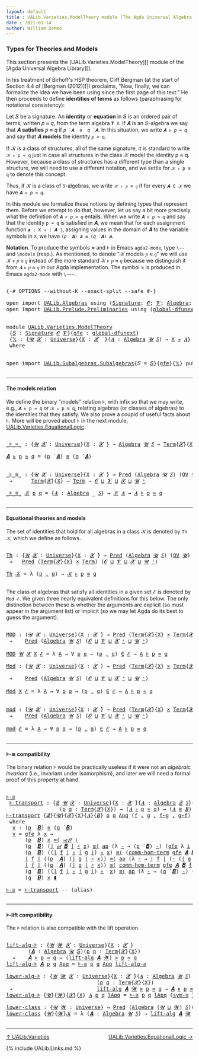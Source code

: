 ```yaml
---
layout: default
title : UALib.Varieties.ModelTheory module (The Agda Universal Algebra Library)
date : 2021-01-14
author: William DeMeo
---
```


### <a id="types-for-theories-and-models">Types for Theories and Models</a>

This section presents the [UALib.Varieties.ModelTheory][] module of the [Agda Universal Algebra Library][].

In his treatment of Birhoff's HSP theorem, Cliff Bergman (at the start of Section 4.4 of [Bergman (2012)][]) proclaims, "Now, finally, we can formalize the idea we have been using since the first page of this text." He then proceeds to define **identities of terms** as follows (paraphrasing for notational consistency):

  Let 𝑆 be a signature. An **identity** or **equation** in 𝑆 is an ordered pair of terms, written 𝑝 ≈ 𝑞, from the
  term algebra `𝑻 X`. If 𝑨 is an 𝑆-algebra we say that 𝑨 **satisfies** 𝑝 ≈ 𝑞 if `𝑝 ̇ 𝑨  ≡  𝑞 ̇ 𝑨`. In this
  situation, we write `𝑨 ⊧ 𝑝 ≈ 𝑞` and say that 𝑨 **models** the identity `𝑝 ≈ q`.

If 𝒦 is a class of structures, all of the same signature, it is standard to write `𝒦 ⊧ p ≈ q` just in case all structures in the class 𝒦 model the identity p ≈ q. However, because a class of structures has a different type than a single structure, we will need to use a different notation, and we settle for `𝒦 ⊧ p ≋ q` to denote this concept.

Thus, if 𝒦 is a class of 𝑆-algebras, we write `𝒦 ⊧ 𝑝 ≋ 𝑞` if for every `𝑨 ∈ 𝒦` we have `𝑨 ⊧ 𝑝 ≈ 𝑞`.

<!-- Finally, if ℰ is a set of equations, we write 𝒦 ⊧ ℰ if every member of 𝒦 satisfies every member of ℰ. -->

In this module we formalize these notions by defining types that represent them. Before we attempt to do that, however, let us say a bit more precisely what the definition of `𝑨 ⊧ 𝑝 ≈ 𝑞` entails. When we write `𝑨 ⊧ 𝑝 ≈ 𝑞` and say that the identity `p ≈ q` is satisfied in 𝑨, we mean that for each assignment function `𝒂 : X → ∣ 𝑨 ∣`, assigning values in the domain of 𝑨 to the variable symbols in `X`, we have `(𝑝 ̇ 𝑨) 𝒂 ≡ (𝑞 ̇ 𝑨) 𝒂`.

**Notation**. To produce the symbols ≈ and ⊧ in Emacs `agda2-mode`, type `\~~` and `\models` (resp.). As mentioned, to denote "𝒦 models 𝑝 ≈ 𝑞" we will use 𝒦 ⊧ 𝑝 ≋ 𝑞 instead of the more standard 𝒦 ⊧ 𝑝 ≈ 𝑞 because we distinguish it from 𝑨 ⊧ 𝑝 ≈ 𝑞 in our Agda implementation. The symbol ≋ is produced in Emacs `agda2-mode` with `\~~~`.

<pre class="Agda">

<a id="2300" class="Symbol">{-#</a> <a id="2304" class="Keyword">OPTIONS</a> <a id="2312" class="Pragma">--without-K</a> <a id="2324" class="Pragma">--exact-split</a> <a id="2338" class="Pragma">--safe</a> <a id="2345" class="Symbol">#-}</a>

<a id="2350" class="Keyword">open</a> <a id="2355" class="Keyword">import</a> <a id="2362" href="UALib.Algebras.html" class="Module">UALib.Algebras</a> <a id="2377" class="Keyword">using</a> <a id="2383" class="Symbol">(</a><a id="2384" href="UALib.Algebras.Signatures.html#1452" class="Function">Signature</a><a id="2393" class="Symbol">;</a> <a id="2395" href="universes.html#613" class="Generalizable">𝓞</a><a id="2396" class="Symbol">;</a> <a id="2398" href="universes.html#617" class="Generalizable">𝓥</a><a id="2399" class="Symbol">;</a> <a id="2401" href="UALib.Algebras.Algebras.html#811" class="Function">Algebra</a><a id="2408" class="Symbol">;</a> <a id="2410" href="UALib.Algebras.Lifts.html#4364" class="Function Operator">_↠_</a><a id="2413" class="Symbol">)</a>
<a id="2415" class="Keyword">open</a> <a id="2420" class="Keyword">import</a> <a id="2427" href="UALib.Prelude.Preliminaries.html" class="Module">UALib.Prelude.Preliminaries</a> <a id="2455" class="Keyword">using</a> <a id="2461" class="Symbol">(</a><a id="2462" href="MGS-Subsingleton-Theorems.html#3468" class="Function">global-dfunext</a><a id="2476" class="Symbol">;</a> <a id="2478" href="universes.html#551" class="Postulate">Universe</a><a id="2486" class="Symbol">;</a> <a id="2488" href="universes.html#758" class="Function Operator">_̇</a><a id="2490" class="Symbol">)</a>


<a id="2494" class="Keyword">module</a> <a id="2501" href="UALib.Varieties.ModelTheory.html" class="Module">UALib.Varieties.ModelTheory</a>
 <a id="2530" class="Symbol">{</a><a id="2531" href="UALib.Varieties.ModelTheory.html#2531" class="Bound">𝑆</a> <a id="2533" class="Symbol">:</a> <a id="2535" href="UALib.Algebras.Signatures.html#1452" class="Function">Signature</a> <a id="2545" href="universes.html#613" class="Generalizable">𝓞</a> <a id="2547" href="universes.html#617" class="Generalizable">𝓥</a><a id="2548" class="Symbol">}{</a><a id="2550" href="UALib.Varieties.ModelTheory.html#2550" class="Bound">gfe</a> <a id="2554" class="Symbol">:</a> <a id="2556" href="MGS-Subsingleton-Theorems.html#3468" class="Function">global-dfunext</a><a id="2570" class="Symbol">}</a>
 <a id="2573" class="Symbol">{</a><a id="2574" href="UALib.Varieties.ModelTheory.html#2574" class="Bound">𝕏</a> <a id="2576" class="Symbol">:</a> <a id="2578" class="Symbol">{</a><a id="2579" href="UALib.Varieties.ModelTheory.html#2579" class="Bound">𝓤</a> <a id="2581" href="UALib.Varieties.ModelTheory.html#2581" class="Bound">𝓧</a> <a id="2583" class="Symbol">:</a> <a id="2585" href="universes.html#551" class="Postulate">Universe</a><a id="2593" class="Symbol">}{</a><a id="2595" href="UALib.Varieties.ModelTheory.html#2595" class="Bound">X</a> <a id="2597" class="Symbol">:</a> <a id="2599" href="UALib.Varieties.ModelTheory.html#2581" class="Bound">𝓧</a> <a id="2601" href="universes.html#758" class="Function Operator">̇</a> <a id="2603" class="Symbol">}(</a><a id="2605" href="UALib.Varieties.ModelTheory.html#2605" class="Bound">𝑨</a> <a id="2607" class="Symbol">:</a> <a id="2609" href="UALib.Algebras.Algebras.html#811" class="Function">Algebra</a> <a id="2617" href="UALib.Varieties.ModelTheory.html#2579" class="Bound">𝓤</a> <a id="2619" href="UALib.Varieties.ModelTheory.html#2531" class="Bound">𝑆</a><a id="2620" class="Symbol">)</a> <a id="2622" class="Symbol">→</a> <a id="2624" href="UALib.Varieties.ModelTheory.html#2595" class="Bound">X</a> <a id="2626" href="UALib.Algebras.Lifts.html#4364" class="Function Operator">↠</a> <a id="2628" href="UALib.Varieties.ModelTheory.html#2605" class="Bound">𝑨</a><a id="2629" class="Symbol">}</a>
 <a id="2632" class="Keyword">where</a>


<a id="2640" class="Keyword">open</a> <a id="2645" class="Keyword">import</a> <a id="2652" href="UALib.Subalgebras.Subalgebras.html" class="Module">UALib.Subalgebras.Subalgebras</a><a id="2681" class="Symbol">{</a><a id="2682" class="Argument">𝑆</a> <a id="2684" class="Symbol">=</a> <a id="2686" href="UALib.Varieties.ModelTheory.html#2531" class="Bound">𝑆</a><a id="2687" class="Symbol">}{</a><a id="2689" href="UALib.Varieties.ModelTheory.html#2550" class="Bound">gfe</a><a id="2692" class="Symbol">}{</a><a id="2694" href="UALib.Varieties.ModelTheory.html#2574" class="Bound">𝕏</a><a id="2695" class="Symbol">}</a> <a id="2697" class="Keyword">public</a>

</pre>

---------------------------------------

#### <a id="the-models-relation">The models relation</a>

We define the binary "models" relation ⊧, with infix so that we may write, e.g., `𝑨 ⊧ p ≈ q` or `𝒦 ⊧ p ≋ q`, relating algebras (or classes of algebras) to the identities that they satisfy. We also prove a coupld of useful facts about ⊧.  More will be proved about ⊧ in the next module, [UALib.Varieties.EquationalLogic](UALib.Varieties.EquationalLogic.html).

<pre class="Agda">

<a id="_⊧_≈_"></a><a id="3190" href="UALib.Varieties.ModelTheory.html#3190" class="Function Operator">_⊧_≈_</a> <a id="3196" class="Symbol">:</a> <a id="3198" class="Symbol">{</a><a id="3199" href="UALib.Varieties.ModelTheory.html#3199" class="Bound">𝓤</a> <a id="3201" href="UALib.Varieties.ModelTheory.html#3201" class="Bound">𝓧</a> <a id="3203" class="Symbol">:</a> <a id="3205" href="universes.html#551" class="Postulate">Universe</a><a id="3213" class="Symbol">}{</a><a id="3215" href="UALib.Varieties.ModelTheory.html#3215" class="Bound">X</a> <a id="3217" class="Symbol">:</a> <a id="3219" href="UALib.Varieties.ModelTheory.html#3201" class="Bound">𝓧</a> <a id="3221" href="universes.html#758" class="Function Operator">̇</a><a id="3222" class="Symbol">}</a> <a id="3224" class="Symbol">→</a> <a id="3226" href="UALib.Algebras.Algebras.html#811" class="Function">Algebra</a> <a id="3234" href="UALib.Varieties.ModelTheory.html#3199" class="Bound">𝓤</a> <a id="3236" href="UALib.Varieties.ModelTheory.html#2531" class="Bound">𝑆</a> <a id="3238" class="Symbol">→</a> <a id="3240" href="UALib.Terms.Basic.html#1041" class="Datatype">Term</a><a id="3244" class="Symbol">{</a><a id="3245" href="UALib.Varieties.ModelTheory.html#3201" class="Bound">𝓧</a><a id="3246" class="Symbol">}{</a><a id="3248" href="UALib.Varieties.ModelTheory.html#3215" class="Bound">X</a><a id="3249" class="Symbol">}</a> <a id="3251" class="Symbol">→</a> <a id="3253" href="UALib.Terms.Basic.html#1041" class="Datatype">Term</a> <a id="3258" class="Symbol">→</a> <a id="3260" href="UALib.Varieties.ModelTheory.html#3199" class="Bound">𝓤</a> <a id="3262" href="Agda.Primitive.html#636" class="Function Operator">⊔</a> <a id="3264" href="UALib.Varieties.ModelTheory.html#3201" class="Bound">𝓧</a> <a id="3266" href="universes.html#758" class="Function Operator">̇</a>

<a id="3269" href="UALib.Varieties.ModelTheory.html#3269" class="Bound">𝑨</a> <a id="3271" href="UALib.Varieties.ModelTheory.html#3190" class="Function Operator">⊧</a> <a id="3273" href="UALib.Varieties.ModelTheory.html#3273" class="Bound">p</a> <a id="3275" href="UALib.Varieties.ModelTheory.html#3190" class="Function Operator">≈</a> <a id="3277" href="UALib.Varieties.ModelTheory.html#3277" class="Bound">q</a> <a id="3279" class="Symbol">=</a> <a id="3281" class="Symbol">(</a><a id="3282" href="UALib.Varieties.ModelTheory.html#3273" class="Bound">p</a> <a id="3284" href="UALib.Terms.Operations.html#1383" class="Function Operator">̇</a> <a id="3286" href="UALib.Varieties.ModelTheory.html#3269" class="Bound">𝑨</a><a id="3287" class="Symbol">)</a> <a id="3289" href="UALib.Prelude.Preliminaries.html#5705" class="Datatype Operator">≡</a> <a id="3291" class="Symbol">(</a><a id="3292" href="UALib.Varieties.ModelTheory.html#3277" class="Bound">q</a> <a id="3294" href="UALib.Terms.Operations.html#1383" class="Function Operator">̇</a> <a id="3296" href="UALib.Varieties.ModelTheory.html#3269" class="Bound">𝑨</a><a id="3297" class="Symbol">)</a>


<a id="_⊧_≋_"></a><a id="3301" href="UALib.Varieties.ModelTheory.html#3301" class="Function Operator">_⊧_≋_</a> <a id="3307" class="Symbol">:</a> <a id="3309" class="Symbol">{</a><a id="3310" href="UALib.Varieties.ModelTheory.html#3310" class="Bound">𝓤</a> <a id="3312" href="UALib.Varieties.ModelTheory.html#3312" class="Bound">𝓧</a> <a id="3314" class="Symbol">:</a> <a id="3316" href="universes.html#551" class="Postulate">Universe</a><a id="3324" class="Symbol">}{</a><a id="3326" href="UALib.Varieties.ModelTheory.html#3326" class="Bound">X</a> <a id="3328" class="Symbol">:</a> <a id="3330" href="UALib.Varieties.ModelTheory.html#3312" class="Bound">𝓧</a> <a id="3332" href="universes.html#758" class="Function Operator">̇</a><a id="3333" class="Symbol">}</a> <a id="3335" class="Symbol">→</a> <a id="3337" href="UALib.Relations.Unary.html#1066" class="Function">Pred</a> <a id="3342" class="Symbol">(</a><a id="3343" href="UALib.Algebras.Algebras.html#811" class="Function">Algebra</a> <a id="3351" href="UALib.Varieties.ModelTheory.html#3310" class="Bound">𝓤</a> <a id="3353" href="UALib.Varieties.ModelTheory.html#2531" class="Bound">𝑆</a><a id="3354" class="Symbol">)</a> <a id="3356" class="Symbol">(</a><a id="3357" href="UALib.Subalgebras.Subalgebras.html#2273" class="Function">OV</a> <a id="3360" href="UALib.Varieties.ModelTheory.html#3310" class="Bound">𝓤</a><a id="3361" class="Symbol">)</a>
 <a id="3364" class="Symbol">→</a>      <a id="3371" href="UALib.Terms.Basic.html#1041" class="Datatype">Term</a><a id="3375" class="Symbol">{</a><a id="3376" href="UALib.Varieties.ModelTheory.html#3312" class="Bound">𝓧</a><a id="3377" class="Symbol">}{</a><a id="3379" href="UALib.Varieties.ModelTheory.html#3326" class="Bound">X</a><a id="3380" class="Symbol">}</a> <a id="3382" class="Symbol">→</a> <a id="3384" href="UALib.Terms.Basic.html#1041" class="Datatype">Term</a> <a id="3389" class="Symbol">→</a> <a id="3391" href="UALib.Varieties.ModelTheory.html#2545" class="Bound">𝓞</a> <a id="3393" href="Agda.Primitive.html#636" class="Function Operator">⊔</a> <a id="3395" href="UALib.Varieties.ModelTheory.html#2547" class="Bound">𝓥</a> <a id="3397" href="Agda.Primitive.html#636" class="Function Operator">⊔</a> <a id="3399" href="UALib.Varieties.ModelTheory.html#3312" class="Bound">𝓧</a> <a id="3401" href="Agda.Primitive.html#636" class="Function Operator">⊔</a> <a id="3403" href="UALib.Varieties.ModelTheory.html#3310" class="Bound">𝓤</a> <a id="3405" href="universes.html#527" class="Function Operator">⁺</a> <a id="3407" href="universes.html#758" class="Function Operator">̇</a>

<a id="3410" href="UALib.Varieties.ModelTheory.html#3301" class="Function Operator">_⊧_≋_</a> <a id="3416" href="UALib.Varieties.ModelTheory.html#3416" class="Bound">𝒦</a> <a id="3418" href="UALib.Varieties.ModelTheory.html#3418" class="Bound">p</a> <a id="3420" href="UALib.Varieties.ModelTheory.html#3420" class="Bound">q</a> <a id="3422" class="Symbol">=</a> <a id="3424" class="Symbol">{</a><a id="3425" href="UALib.Varieties.ModelTheory.html#3425" class="Bound">𝑨</a> <a id="3427" class="Symbol">:</a> <a id="3429" href="UALib.Algebras.Algebras.html#811" class="Function">Algebra</a> <a id="3437" class="Symbol">_</a> <a id="3439" href="UALib.Varieties.ModelTheory.html#2531" class="Bound">𝑆</a><a id="3440" class="Symbol">}</a> <a id="3442" class="Symbol">→</a> <a id="3444" href="UALib.Varieties.ModelTheory.html#3416" class="Bound">𝒦</a> <a id="3446" href="UALib.Varieties.ModelTheory.html#3425" class="Bound">𝑨</a> <a id="3448" class="Symbol">→</a> <a id="3450" href="UALib.Varieties.ModelTheory.html#3425" class="Bound">𝑨</a> <a id="3452" href="UALib.Varieties.ModelTheory.html#3190" class="Function Operator">⊧</a> <a id="3454" href="UALib.Varieties.ModelTheory.html#3418" class="Bound">p</a> <a id="3456" href="UALib.Varieties.ModelTheory.html#3190" class="Function Operator">≈</a> <a id="3458" href="UALib.Varieties.ModelTheory.html#3420" class="Bound">q</a>

</pre>

-------------------------------------------

#### <a id="equational-theories-and-classes">Equational theories and models</a>

The set of identities that hold for all algebras in a class 𝒦 is denoted by `Th 𝒦`, which we define as follows.

<pre class="Agda">

<a id="Th"></a><a id="3726" href="UALib.Varieties.ModelTheory.html#3726" class="Function">Th</a> <a id="3729" class="Symbol">:</a> <a id="3731" class="Symbol">{</a><a id="3732" href="UALib.Varieties.ModelTheory.html#3732" class="Bound">𝓤</a> <a id="3734" href="UALib.Varieties.ModelTheory.html#3734" class="Bound">𝓧</a> <a id="3736" class="Symbol">:</a> <a id="3738" href="universes.html#551" class="Postulate">Universe</a><a id="3746" class="Symbol">}{</a><a id="3748" href="UALib.Varieties.ModelTheory.html#3748" class="Bound">X</a> <a id="3750" class="Symbol">:</a> <a id="3752" href="UALib.Varieties.ModelTheory.html#3734" class="Bound">𝓧</a> <a id="3754" href="universes.html#758" class="Function Operator">̇</a><a id="3755" class="Symbol">}</a> <a id="3757" class="Symbol">→</a> <a id="3759" href="UALib.Relations.Unary.html#1066" class="Function">Pred</a> <a id="3764" class="Symbol">(</a><a id="3765" href="UALib.Algebras.Algebras.html#811" class="Function">Algebra</a> <a id="3773" href="UALib.Varieties.ModelTheory.html#3732" class="Bound">𝓤</a> <a id="3775" href="UALib.Varieties.ModelTheory.html#2531" class="Bound">𝑆</a><a id="3776" class="Symbol">)</a> <a id="3778" class="Symbol">(</a><a id="3779" href="UALib.Subalgebras.Subalgebras.html#2273" class="Function">OV</a> <a id="3782" href="UALib.Varieties.ModelTheory.html#3732" class="Bound">𝓤</a><a id="3783" class="Symbol">)</a>
 <a id="3786" class="Symbol">→</a>   <a id="3790" href="UALib.Relations.Unary.html#1066" class="Function">Pred</a> <a id="3795" class="Symbol">(</a><a id="3796" href="UALib.Terms.Basic.html#1041" class="Datatype">Term</a><a id="3800" class="Symbol">{</a><a id="3801" href="UALib.Varieties.ModelTheory.html#3734" class="Bound">𝓧</a><a id="3802" class="Symbol">}{</a><a id="3804" href="UALib.Varieties.ModelTheory.html#3748" class="Bound">X</a><a id="3805" class="Symbol">}</a> <a id="3807" href="MGS-MLTT.html#3515" class="Function Operator">×</a> <a id="3809" href="UALib.Terms.Basic.html#1041" class="Datatype">Term</a><a id="3813" class="Symbol">)</a> <a id="3815" class="Symbol">(</a><a id="3816" href="UALib.Varieties.ModelTheory.html#2545" class="Bound">𝓞</a> <a id="3818" href="Agda.Primitive.html#636" class="Function Operator">⊔</a> <a id="3820" href="UALib.Varieties.ModelTheory.html#2547" class="Bound">𝓥</a> <a id="3822" href="Agda.Primitive.html#636" class="Function Operator">⊔</a> <a id="3824" href="UALib.Varieties.ModelTheory.html#3734" class="Bound">𝓧</a> <a id="3826" href="Agda.Primitive.html#636" class="Function Operator">⊔</a> <a id="3828" href="UALib.Varieties.ModelTheory.html#3732" class="Bound">𝓤</a> <a id="3830" href="universes.html#527" class="Function Operator">⁺</a><a id="3831" class="Symbol">)</a>

<a id="3834" href="UALib.Varieties.ModelTheory.html#3726" class="Function">Th</a> <a id="3837" href="UALib.Varieties.ModelTheory.html#3837" class="Bound">𝒦</a> <a id="3839" class="Symbol">=</a> <a id="3841" class="Symbol">λ</a> <a id="3843" class="Symbol">(</a><a id="3844" href="UALib.Varieties.ModelTheory.html#3844" class="Bound">p</a> <a id="3846" href="UALib.Prelude.Preliminaries.html#5814" class="InductiveConstructor Operator">,</a> <a id="3848" href="UALib.Varieties.ModelTheory.html#3848" class="Bound">q</a><a id="3849" class="Symbol">)</a> <a id="3851" class="Symbol">→</a> <a id="3853" href="UALib.Varieties.ModelTheory.html#3837" class="Bound">𝒦</a> <a id="3855" href="UALib.Varieties.ModelTheory.html#3301" class="Function Operator">⊧</a> <a id="3857" href="UALib.Varieties.ModelTheory.html#3844" class="Bound">p</a> <a id="3859" href="UALib.Varieties.ModelTheory.html#3301" class="Function Operator">≋</a> <a id="3861" href="UALib.Varieties.ModelTheory.html#3848" class="Bound">q</a>

</pre>

The class of algebras that satisfy all identities in a given set ℰ is denoted by `Mod ℰ`.  We given three nearly equivalent definitions for this below.  The only distinction between these is whether the arguments are explicit (so must appear in the argument list) or implicit (so we may let Agda do its best to guess the argument).

<pre class="Agda">

<a id="MOD"></a><a id="4223" href="UALib.Varieties.ModelTheory.html#4223" class="Function">MOD</a> <a id="4227" class="Symbol">:</a> <a id="4229" class="Symbol">(</a><a id="4230" href="UALib.Varieties.ModelTheory.html#4230" class="Bound">𝓤</a> <a id="4232" href="UALib.Varieties.ModelTheory.html#4232" class="Bound">𝓧</a> <a id="4234" class="Symbol">:</a> <a id="4236" href="universes.html#551" class="Postulate">Universe</a><a id="4244" class="Symbol">)(</a><a id="4246" href="UALib.Varieties.ModelTheory.html#4246" class="Bound">X</a> <a id="4248" class="Symbol">:</a> <a id="4250" href="UALib.Varieties.ModelTheory.html#4232" class="Bound">𝓧</a> <a id="4252" href="universes.html#758" class="Function Operator">̇</a><a id="4253" class="Symbol">)</a> <a id="4255" class="Symbol">→</a> <a id="4257" href="UALib.Relations.Unary.html#1066" class="Function">Pred</a> <a id="4262" class="Symbol">(</a><a id="4263" href="UALib.Terms.Basic.html#1041" class="Datatype">Term</a><a id="4267" class="Symbol">{</a><a id="4268" href="UALib.Varieties.ModelTheory.html#4232" class="Bound">𝓧</a><a id="4269" class="Symbol">}{</a><a id="4271" href="UALib.Varieties.ModelTheory.html#4246" class="Bound">X</a><a id="4272" class="Symbol">}</a> <a id="4274" href="MGS-MLTT.html#3515" class="Function Operator">×</a> <a id="4276" href="UALib.Terms.Basic.html#1041" class="Datatype">Term</a><a id="4280" class="Symbol">{</a><a id="4281" href="UALib.Varieties.ModelTheory.html#4232" class="Bound">𝓧</a><a id="4282" class="Symbol">}{</a><a id="4284" href="UALib.Varieties.ModelTheory.html#4246" class="Bound">X</a><a id="4285" class="Symbol">})</a> <a id="4288" class="Symbol">(</a><a id="4289" href="UALib.Varieties.ModelTheory.html#2545" class="Bound">𝓞</a> <a id="4291" href="Agda.Primitive.html#636" class="Function Operator">⊔</a> <a id="4293" href="UALib.Varieties.ModelTheory.html#2547" class="Bound">𝓥</a> <a id="4295" href="Agda.Primitive.html#636" class="Function Operator">⊔</a> <a id="4297" href="UALib.Varieties.ModelTheory.html#4232" class="Bound">𝓧</a> <a id="4299" href="Agda.Primitive.html#636" class="Function Operator">⊔</a> <a id="4301" href="UALib.Varieties.ModelTheory.html#4230" class="Bound">𝓤</a> <a id="4303" href="universes.html#527" class="Function Operator">⁺</a><a id="4304" class="Symbol">)</a>
 <a id="4307" class="Symbol">→</a>    <a id="4312" href="UALib.Relations.Unary.html#1066" class="Function">Pred</a> <a id="4317" class="Symbol">(</a><a id="4318" href="UALib.Algebras.Algebras.html#811" class="Function">Algebra</a> <a id="4326" href="UALib.Varieties.ModelTheory.html#4230" class="Bound">𝓤</a> <a id="4328" href="UALib.Varieties.ModelTheory.html#2531" class="Bound">𝑆</a><a id="4329" class="Symbol">)</a> <a id="4331" class="Symbol">(</a><a id="4332" href="UALib.Varieties.ModelTheory.html#2545" class="Bound">𝓞</a> <a id="4334" href="Agda.Primitive.html#636" class="Function Operator">⊔</a> <a id="4336" href="UALib.Varieties.ModelTheory.html#2547" class="Bound">𝓥</a> <a id="4338" href="Agda.Primitive.html#636" class="Function Operator">⊔</a> <a id="4340" href="UALib.Varieties.ModelTheory.html#4232" class="Bound">𝓧</a> <a id="4342" href="universes.html#527" class="Function Operator">⁺</a> <a id="4344" href="Agda.Primitive.html#636" class="Function Operator">⊔</a> <a id="4346" href="UALib.Varieties.ModelTheory.html#4230" class="Bound">𝓤</a> <a id="4348" href="universes.html#527" class="Function Operator">⁺</a><a id="4349" class="Symbol">)</a>

<a id="4352" href="UALib.Varieties.ModelTheory.html#4223" class="Function">MOD</a> <a id="4356" href="UALib.Varieties.ModelTheory.html#4356" class="Bound">𝓤</a> <a id="4358" href="UALib.Varieties.ModelTheory.html#4358" class="Bound">𝓧</a> <a id="4360" href="UALib.Varieties.ModelTheory.html#4360" class="Bound">X</a> <a id="4362" href="UALib.Varieties.ModelTheory.html#4362" class="Bound">ℰ</a> <a id="4364" class="Symbol">=</a> <a id="4366" class="Symbol">λ</a> <a id="4368" href="UALib.Varieties.ModelTheory.html#4368" class="Bound">A</a> <a id="4370" class="Symbol">→</a> <a id="4372" class="Symbol">∀</a> <a id="4374" href="UALib.Varieties.ModelTheory.html#4374" class="Bound">p</a> <a id="4376" href="UALib.Varieties.ModelTheory.html#4376" class="Bound">q</a> <a id="4378" class="Symbol">→</a> <a id="4380" class="Symbol">(</a><a id="4381" href="UALib.Varieties.ModelTheory.html#4374" class="Bound">p</a> <a id="4383" href="UALib.Prelude.Preliminaries.html#5814" class="InductiveConstructor Operator">,</a> <a id="4385" href="UALib.Varieties.ModelTheory.html#4376" class="Bound">q</a><a id="4386" class="Symbol">)</a> <a id="4388" href="UALib.Relations.Unary.html#2667" class="Function Operator">∈</a> <a id="4390" href="UALib.Varieties.ModelTheory.html#4362" class="Bound">ℰ</a> <a id="4392" class="Symbol">→</a> <a id="4394" href="UALib.Varieties.ModelTheory.html#4368" class="Bound">A</a> <a id="4396" href="UALib.Varieties.ModelTheory.html#3190" class="Function Operator">⊧</a> <a id="4398" href="UALib.Varieties.ModelTheory.html#4374" class="Bound">p</a> <a id="4400" href="UALib.Varieties.ModelTheory.html#3190" class="Function Operator">≈</a> <a id="4402" href="UALib.Varieties.ModelTheory.html#4376" class="Bound">q</a>

<a id="Mod"></a><a id="4405" href="UALib.Varieties.ModelTheory.html#4405" class="Function">Mod</a> <a id="4409" class="Symbol">:</a> <a id="4411" class="Symbol">{</a><a id="4412" href="UALib.Varieties.ModelTheory.html#4412" class="Bound">𝓤</a> <a id="4414" href="UALib.Varieties.ModelTheory.html#4414" class="Bound">𝓧</a> <a id="4416" class="Symbol">:</a> <a id="4418" href="universes.html#551" class="Postulate">Universe</a><a id="4426" class="Symbol">}(</a><a id="4428" href="UALib.Varieties.ModelTheory.html#4428" class="Bound">X</a> <a id="4430" class="Symbol">:</a> <a id="4432" href="UALib.Varieties.ModelTheory.html#4414" class="Bound">𝓧</a> <a id="4434" href="universes.html#758" class="Function Operator">̇</a><a id="4435" class="Symbol">)</a> <a id="4437" class="Symbol">→</a> <a id="4439" href="UALib.Relations.Unary.html#1066" class="Function">Pred</a> <a id="4444" class="Symbol">(</a><a id="4445" href="UALib.Terms.Basic.html#1041" class="Datatype">Term</a><a id="4449" class="Symbol">{</a><a id="4450" href="UALib.Varieties.ModelTheory.html#4414" class="Bound">𝓧</a><a id="4451" class="Symbol">}{</a><a id="4453" href="UALib.Varieties.ModelTheory.html#4428" class="Bound">X</a><a id="4454" class="Symbol">}</a> <a id="4456" href="MGS-MLTT.html#3515" class="Function Operator">×</a> <a id="4458" href="UALib.Terms.Basic.html#1041" class="Datatype">Term</a><a id="4462" class="Symbol">{</a><a id="4463" href="UALib.Varieties.ModelTheory.html#4414" class="Bound">𝓧</a><a id="4464" class="Symbol">}{</a><a id="4466" href="UALib.Varieties.ModelTheory.html#4428" class="Bound">X</a><a id="4467" class="Symbol">})</a> <a id="4470" class="Symbol">(</a><a id="4471" href="UALib.Varieties.ModelTheory.html#2545" class="Bound">𝓞</a> <a id="4473" href="Agda.Primitive.html#636" class="Function Operator">⊔</a> <a id="4475" href="UALib.Varieties.ModelTheory.html#2547" class="Bound">𝓥</a> <a id="4477" href="Agda.Primitive.html#636" class="Function Operator">⊔</a> <a id="4479" href="UALib.Varieties.ModelTheory.html#4414" class="Bound">𝓧</a> <a id="4481" href="Agda.Primitive.html#636" class="Function Operator">⊔</a> <a id="4483" href="UALib.Varieties.ModelTheory.html#4412" class="Bound">𝓤</a> <a id="4485" href="universes.html#527" class="Function Operator">⁺</a><a id="4486" class="Symbol">)</a>

 <a id="4490" class="Symbol">→</a>    <a id="4495" href="UALib.Relations.Unary.html#1066" class="Function">Pred</a> <a id="4500" class="Symbol">(</a><a id="4501" href="UALib.Algebras.Algebras.html#811" class="Function">Algebra</a> <a id="4509" href="UALib.Varieties.ModelTheory.html#4412" class="Bound">𝓤</a> <a id="4511" href="UALib.Varieties.ModelTheory.html#2531" class="Bound">𝑆</a><a id="4512" class="Symbol">)</a> <a id="4514" class="Symbol">(</a><a id="4515" href="UALib.Varieties.ModelTheory.html#2545" class="Bound">𝓞</a> <a id="4517" href="Agda.Primitive.html#636" class="Function Operator">⊔</a> <a id="4519" href="UALib.Varieties.ModelTheory.html#2547" class="Bound">𝓥</a> <a id="4521" href="Agda.Primitive.html#636" class="Function Operator">⊔</a> <a id="4523" href="UALib.Varieties.ModelTheory.html#4414" class="Bound">𝓧</a> <a id="4525" href="universes.html#527" class="Function Operator">⁺</a> <a id="4527" href="Agda.Primitive.html#636" class="Function Operator">⊔</a> <a id="4529" href="UALib.Varieties.ModelTheory.html#4412" class="Bound">𝓤</a> <a id="4531" href="universes.html#527" class="Function Operator">⁺</a><a id="4532" class="Symbol">)</a>

<a id="4535" href="UALib.Varieties.ModelTheory.html#4405" class="Function">Mod</a> <a id="4539" href="UALib.Varieties.ModelTheory.html#4539" class="Bound">X</a> <a id="4541" href="UALib.Varieties.ModelTheory.html#4541" class="Bound">ℰ</a> <a id="4543" class="Symbol">=</a> <a id="4545" class="Symbol">λ</a> <a id="4547" href="UALib.Varieties.ModelTheory.html#4547" class="Bound">A</a> <a id="4549" class="Symbol">→</a> <a id="4551" class="Symbol">∀</a> <a id="4553" href="UALib.Varieties.ModelTheory.html#4553" class="Bound">p</a> <a id="4555" href="UALib.Varieties.ModelTheory.html#4555" class="Bound">q</a> <a id="4557" class="Symbol">→</a> <a id="4559" class="Symbol">(</a><a id="4560" href="UALib.Varieties.ModelTheory.html#4553" class="Bound">p</a> <a id="4562" href="UALib.Prelude.Preliminaries.html#5814" class="InductiveConstructor Operator">,</a> <a id="4564" href="UALib.Varieties.ModelTheory.html#4555" class="Bound">q</a><a id="4565" class="Symbol">)</a> <a id="4567" href="UALib.Relations.Unary.html#2667" class="Function Operator">∈</a> <a id="4569" href="UALib.Varieties.ModelTheory.html#4541" class="Bound">ℰ</a> <a id="4571" class="Symbol">→</a> <a id="4573" href="UALib.Varieties.ModelTheory.html#4547" class="Bound">A</a> <a id="4575" href="UALib.Varieties.ModelTheory.html#3190" class="Function Operator">⊧</a> <a id="4577" href="UALib.Varieties.ModelTheory.html#4553" class="Bound">p</a> <a id="4579" href="UALib.Varieties.ModelTheory.html#3190" class="Function Operator">≈</a> <a id="4581" href="UALib.Varieties.ModelTheory.html#4555" class="Bound">q</a>


<a id="mod"></a><a id="4585" href="UALib.Varieties.ModelTheory.html#4585" class="Function">mod</a> <a id="4589" class="Symbol">:</a> <a id="4591" class="Symbol">{</a><a id="4592" href="UALib.Varieties.ModelTheory.html#4592" class="Bound">𝓤</a> <a id="4594" href="UALib.Varieties.ModelTheory.html#4594" class="Bound">𝓧</a> <a id="4596" class="Symbol">:</a> <a id="4598" href="universes.html#551" class="Postulate">Universe</a><a id="4606" class="Symbol">}{</a><a id="4608" href="UALib.Varieties.ModelTheory.html#4608" class="Bound">X</a> <a id="4610" class="Symbol">:</a> <a id="4612" href="UALib.Varieties.ModelTheory.html#4594" class="Bound">𝓧</a> <a id="4614" href="universes.html#758" class="Function Operator">̇</a><a id="4615" class="Symbol">}</a> <a id="4617" class="Symbol">→</a> <a id="4619" href="UALib.Relations.Unary.html#1066" class="Function">Pred</a> <a id="4624" class="Symbol">(</a><a id="4625" href="UALib.Terms.Basic.html#1041" class="Datatype">Term</a><a id="4629" class="Symbol">{</a><a id="4630" href="UALib.Varieties.ModelTheory.html#4594" class="Bound">𝓧</a><a id="4631" class="Symbol">}{</a><a id="4633" href="UALib.Varieties.ModelTheory.html#4608" class="Bound">X</a><a id="4634" class="Symbol">}</a> <a id="4636" href="MGS-MLTT.html#3515" class="Function Operator">×</a> <a id="4638" href="UALib.Terms.Basic.html#1041" class="Datatype">Term</a><a id="4642" class="Symbol">{</a><a id="4643" href="UALib.Varieties.ModelTheory.html#4594" class="Bound">𝓧</a><a id="4644" class="Symbol">}{</a><a id="4646" href="UALib.Varieties.ModelTheory.html#4608" class="Bound">X</a><a id="4647" class="Symbol">})</a> <a id="4650" class="Symbol">(</a><a id="4651" href="UALib.Varieties.ModelTheory.html#2545" class="Bound">𝓞</a> <a id="4653" href="Agda.Primitive.html#636" class="Function Operator">⊔</a> <a id="4655" href="UALib.Varieties.ModelTheory.html#2547" class="Bound">𝓥</a> <a id="4657" href="Agda.Primitive.html#636" class="Function Operator">⊔</a> <a id="4659" href="UALib.Varieties.ModelTheory.html#4594" class="Bound">𝓧</a> <a id="4661" href="Agda.Primitive.html#636" class="Function Operator">⊔</a> <a id="4663" href="UALib.Varieties.ModelTheory.html#4592" class="Bound">𝓤</a> <a id="4665" href="universes.html#527" class="Function Operator">⁺</a><a id="4666" class="Symbol">)</a>
 <a id="4669" class="Symbol">→</a>    <a id="4674" href="UALib.Relations.Unary.html#1066" class="Function">Pred</a> <a id="4679" class="Symbol">(</a><a id="4680" href="UALib.Algebras.Algebras.html#811" class="Function">Algebra</a> <a id="4688" href="UALib.Varieties.ModelTheory.html#4592" class="Bound">𝓤</a> <a id="4690" href="UALib.Varieties.ModelTheory.html#2531" class="Bound">𝑆</a><a id="4691" class="Symbol">)</a> <a id="4693" class="Symbol">(</a><a id="4694" href="UALib.Varieties.ModelTheory.html#2545" class="Bound">𝓞</a> <a id="4696" href="Agda.Primitive.html#636" class="Function Operator">⊔</a> <a id="4698" href="UALib.Varieties.ModelTheory.html#2547" class="Bound">𝓥</a> <a id="4700" href="Agda.Primitive.html#636" class="Function Operator">⊔</a> <a id="4702" href="UALib.Varieties.ModelTheory.html#4594" class="Bound">𝓧</a> <a id="4704" href="universes.html#527" class="Function Operator">⁺</a> <a id="4706" href="Agda.Primitive.html#636" class="Function Operator">⊔</a> <a id="4708" href="UALib.Varieties.ModelTheory.html#4592" class="Bound">𝓤</a> <a id="4710" href="universes.html#527" class="Function Operator">⁺</a><a id="4711" class="Symbol">)</a>

<a id="4714" href="UALib.Varieties.ModelTheory.html#4585" class="Function">mod</a> <a id="4718" href="UALib.Varieties.ModelTheory.html#4718" class="Bound">ℰ</a> <a id="4720" class="Symbol">=</a> <a id="4722" class="Symbol">λ</a> <a id="4724" href="UALib.Varieties.ModelTheory.html#4724" class="Bound">A</a> <a id="4726" class="Symbol">→</a> <a id="4728" class="Symbol">∀</a> <a id="4730" href="UALib.Varieties.ModelTheory.html#4730" class="Bound">p</a> <a id="4732" href="UALib.Varieties.ModelTheory.html#4732" class="Bound">q</a> <a id="4734" class="Symbol">→</a> <a id="4736" class="Symbol">(</a><a id="4737" href="UALib.Varieties.ModelTheory.html#4730" class="Bound">p</a> <a id="4739" href="UALib.Prelude.Preliminaries.html#5814" class="InductiveConstructor Operator">,</a> <a id="4741" href="UALib.Varieties.ModelTheory.html#4732" class="Bound">q</a><a id="4742" class="Symbol">)</a> <a id="4744" href="UALib.Relations.Unary.html#2667" class="Function Operator">∈</a> <a id="4746" href="UALib.Varieties.ModelTheory.html#4718" class="Bound">ℰ</a> <a id="4748" class="Symbol">→</a> <a id="4750" href="UALib.Varieties.ModelTheory.html#4724" class="Bound">A</a> <a id="4752" href="UALib.Varieties.ModelTheory.html#3190" class="Function Operator">⊧</a> <a id="4754" href="UALib.Varieties.ModelTheory.html#4730" class="Bound">p</a> <a id="4756" href="UALib.Varieties.ModelTheory.html#3190" class="Function Operator">≈</a> <a id="4758" href="UALib.Varieties.ModelTheory.html#4732" class="Bound">q</a>

</pre>

------------------------------------------

#### <a id="⊧-≅ compatibility">⊧-≅ compatibility</a>

The binary relation ⊧ would be practically useless if it were not an *algebraic invariant* (i.e., invariant under isomorphism), and later we will need a formal proof of this property at hand.

<pre class="Agda">

<a id="⊧-≅"></a><a id="5078" href="UALib.Varieties.ModelTheory.html#5078" class="Function">⊧-≅</a>
 <a id="⊧-transport"></a><a id="5083" href="UALib.Varieties.ModelTheory.html#5083" class="Function">⊧-transport</a> <a id="5095" class="Symbol">:</a> <a id="5097" class="Symbol">{</a><a id="5098" href="UALib.Varieties.ModelTheory.html#5098" class="Bound">𝓠</a> <a id="5100" href="UALib.Varieties.ModelTheory.html#5100" class="Bound">𝓤</a> <a id="5102" href="UALib.Varieties.ModelTheory.html#5102" class="Bound">𝓧</a> <a id="5104" class="Symbol">:</a> <a id="5106" href="universes.html#551" class="Postulate">Universe</a><a id="5114" class="Symbol">}{</a><a id="5116" href="UALib.Varieties.ModelTheory.html#5116" class="Bound">X</a> <a id="5118" class="Symbol">:</a> <a id="5120" href="UALib.Varieties.ModelTheory.html#5102" class="Bound">𝓧</a> <a id="5122" href="universes.html#758" class="Function Operator">̇</a><a id="5123" class="Symbol">}{</a><a id="5125" href="UALib.Varieties.ModelTheory.html#5125" class="Bound">𝑨</a> <a id="5127" class="Symbol">:</a> <a id="5129" href="UALib.Algebras.Algebras.html#811" class="Function">Algebra</a> <a id="5137" href="UALib.Varieties.ModelTheory.html#5098" class="Bound">𝓠</a> <a id="5139" href="UALib.Varieties.ModelTheory.html#2531" class="Bound">𝑆</a><a id="5140" class="Symbol">}{</a><a id="5142" href="UALib.Varieties.ModelTheory.html#5142" class="Bound">𝑩</a> <a id="5144" class="Symbol">:</a> <a id="5146" href="UALib.Algebras.Algebras.html#811" class="Function">Algebra</a> <a id="5154" href="UALib.Varieties.ModelTheory.html#5100" class="Bound">𝓤</a> <a id="5156" href="UALib.Varieties.ModelTheory.html#2531" class="Bound">𝑆</a><a id="5157" class="Symbol">}</a>
                 <a id="5176" class="Symbol">(</a><a id="5177" href="UALib.Varieties.ModelTheory.html#5177" class="Bound">p</a> <a id="5179" href="UALib.Varieties.ModelTheory.html#5179" class="Bound">q</a> <a id="5181" class="Symbol">:</a> <a id="5183" href="UALib.Terms.Basic.html#1041" class="Datatype">Term</a><a id="5187" class="Symbol">{</a><a id="5188" href="UALib.Varieties.ModelTheory.html#5102" class="Bound">𝓧</a><a id="5189" class="Symbol">}{</a><a id="5191" href="UALib.Varieties.ModelTheory.html#5116" class="Bound">X</a><a id="5192" class="Symbol">})</a> <a id="5195" class="Symbol">→</a> <a id="5197" class="Symbol">(</a><a id="5198" href="UALib.Varieties.ModelTheory.html#5125" class="Bound">𝑨</a> <a id="5200" href="UALib.Varieties.ModelTheory.html#3190" class="Function Operator">⊧</a> <a id="5202" href="UALib.Varieties.ModelTheory.html#5177" class="Bound">p</a> <a id="5204" href="UALib.Varieties.ModelTheory.html#3190" class="Function Operator">≈</a> <a id="5206" href="UALib.Varieties.ModelTheory.html#5179" class="Bound">q</a><a id="5207" class="Symbol">)</a> <a id="5209" class="Symbol">→</a> <a id="5211" class="Symbol">(</a><a id="5212" href="UALib.Varieties.ModelTheory.html#5125" class="Bound">𝑨</a> <a id="5214" href="UALib.Homomorphisms.Isomorphisms.html#861" class="Function Operator">≅</a> <a id="5216" href="UALib.Varieties.ModelTheory.html#5142" class="Bound">𝑩</a><a id="5217" class="Symbol">)</a> <a id="5219" class="Symbol">→</a> <a id="5221" href="UALib.Varieties.ModelTheory.html#5142" class="Bound">𝑩</a> <a id="5223" href="UALib.Varieties.ModelTheory.html#3190" class="Function Operator">⊧</a> <a id="5225" href="UALib.Varieties.ModelTheory.html#5177" class="Bound">p</a> <a id="5227" href="UALib.Varieties.ModelTheory.html#3190" class="Function Operator">≈</a> <a id="5229" href="UALib.Varieties.ModelTheory.html#5179" class="Bound">q</a>
<a id="5231" href="UALib.Varieties.ModelTheory.html#5083" class="Function">⊧-transport</a> <a id="5243" class="Symbol">{</a><a id="5244" href="UALib.Varieties.ModelTheory.html#5244" class="Bound">𝓠</a><a id="5245" class="Symbol">}{</a><a id="5247" href="UALib.Varieties.ModelTheory.html#5247" class="Bound">𝓤</a><a id="5248" class="Symbol">}{</a><a id="5250" href="UALib.Varieties.ModelTheory.html#5250" class="Bound">𝓧</a><a id="5251" class="Symbol">}{</a><a id="5253" href="UALib.Varieties.ModelTheory.html#5253" class="Bound">X</a><a id="5254" class="Symbol">}{</a><a id="5256" href="UALib.Varieties.ModelTheory.html#5256" class="Bound">𝑨</a><a id="5257" class="Symbol">}{</a><a id="5259" href="UALib.Varieties.ModelTheory.html#5259" class="Bound">𝑩</a><a id="5260" class="Symbol">}</a> <a id="5262" href="UALib.Varieties.ModelTheory.html#5262" class="Bound">p</a> <a id="5264" href="UALib.Varieties.ModelTheory.html#5264" class="Bound">q</a> <a id="5266" href="UALib.Varieties.ModelTheory.html#5266" class="Bound">Apq</a> <a id="5270" class="Symbol">(</a><a id="5271" href="UALib.Varieties.ModelTheory.html#5271" class="Bound">f</a> <a id="5273" href="UALib.Prelude.Preliminaries.html#5814" class="InductiveConstructor Operator">,</a> <a id="5275" href="UALib.Varieties.ModelTheory.html#5275" class="Bound">g</a> <a id="5277" href="UALib.Prelude.Preliminaries.html#5814" class="InductiveConstructor Operator">,</a> <a id="5279" href="UALib.Varieties.ModelTheory.html#5279" class="Bound">f∼g</a> <a id="5283" href="UALib.Prelude.Preliminaries.html#5814" class="InductiveConstructor Operator">,</a> <a id="5285" href="UALib.Varieties.ModelTheory.html#5285" class="Bound">g∼f</a><a id="5288" class="Symbol">)</a> <a id="5290" class="Symbol">=</a> <a id="5292" href="UALib.Varieties.ModelTheory.html#5303" class="Function">γ</a>
 <a id="5295" class="Keyword">where</a>
  <a id="5303" href="UALib.Varieties.ModelTheory.html#5303" class="Function">γ</a> <a id="5305" class="Symbol">:</a> <a id="5307" class="Symbol">(</a><a id="5308" href="UALib.Varieties.ModelTheory.html#5262" class="Bound">p</a> <a id="5310" href="UALib.Terms.Operations.html#1383" class="Function Operator">̇</a> <a id="5312" href="UALib.Varieties.ModelTheory.html#5259" class="Bound">𝑩</a><a id="5313" class="Symbol">)</a> <a id="5315" href="UALib.Prelude.Preliminaries.html#5705" class="Datatype Operator">≡</a> <a id="5317" class="Symbol">(</a><a id="5318" href="UALib.Varieties.ModelTheory.html#5264" class="Bound">q</a> <a id="5320" href="UALib.Terms.Operations.html#1383" class="Function Operator">̇</a> <a id="5322" href="UALib.Varieties.ModelTheory.html#5259" class="Bound">𝑩</a><a id="5323" class="Symbol">)</a>
  <a id="5327" href="UALib.Varieties.ModelTheory.html#5303" class="Function">γ</a> <a id="5329" class="Symbol">=</a> <a id="5331" href="UALib.Varieties.ModelTheory.html#2550" class="Bound">gfe</a> <a id="5335" class="Symbol">λ</a> <a id="5337" href="UALib.Varieties.ModelTheory.html#5337" class="Bound">x</a> <a id="5339" class="Symbol">→</a>
      <a id="5347" class="Symbol">(</a><a id="5348" href="UALib.Varieties.ModelTheory.html#5262" class="Bound">p</a> <a id="5350" href="UALib.Terms.Operations.html#1383" class="Function Operator">̇</a> <a id="5352" href="UALib.Varieties.ModelTheory.html#5259" class="Bound">𝑩</a><a id="5353" class="Symbol">)</a> <a id="5355" href="UALib.Varieties.ModelTheory.html#5337" class="Bound">x</a> <a id="5357" href="MGS-MLTT.html#5997" class="Function Operator">≡⟨</a> <a id="5360" href="MGS-MLTT.html#4221" class="InductiveConstructor">𝓇ℯ𝒻𝓁</a> <a id="5365" href="MGS-MLTT.html#5997" class="Function Operator">⟩</a>
      <a id="5373" class="Symbol">(</a><a id="5374" href="UALib.Varieties.ModelTheory.html#5262" class="Bound">p</a> <a id="5376" href="UALib.Terms.Operations.html#1383" class="Function Operator">̇</a> <a id="5378" href="UALib.Varieties.ModelTheory.html#5259" class="Bound">𝑩</a><a id="5379" class="Symbol">)</a> <a id="5381" class="Symbol">(</a><a id="5382" href="UALib.Prelude.Preliminaries.html#10288" class="Function Operator">∣</a> <a id="5384" href="UALib.Homomorphisms.Basic.html#2266" class="Function">𝒾𝒹</a> <a id="5387" href="UALib.Varieties.ModelTheory.html#5259" class="Bound">𝑩</a> <a id="5389" href="UALib.Prelude.Preliminaries.html#10288" class="Function Operator">∣</a> <a id="5391" href="MGS-MLTT.html#3813" class="Function Operator">∘</a> <a id="5393" href="UALib.Varieties.ModelTheory.html#5337" class="Bound">x</a><a id="5394" class="Symbol">)</a> <a id="5396" href="MGS-MLTT.html#5997" class="Function Operator">≡⟨</a> <a id="5399" href="MGS-MLTT.html#6613" class="Function">ap</a> <a id="5402" class="Symbol">(λ</a> <a id="5405" href="UALib.Varieties.ModelTheory.html#5405" class="Bound">-</a> <a id="5407" class="Symbol">→</a> <a id="5409" class="Symbol">(</a><a id="5410" href="UALib.Varieties.ModelTheory.html#5262" class="Bound">p</a> <a id="5412" href="UALib.Terms.Operations.html#1383" class="Function Operator">̇</a> <a id="5414" href="UALib.Varieties.ModelTheory.html#5259" class="Bound">𝑩</a><a id="5415" class="Symbol">)</a> <a id="5417" href="UALib.Varieties.ModelTheory.html#5405" class="Bound">-</a><a id="5418" class="Symbol">)</a> <a id="5420" class="Symbol">(</a><a id="5421" href="UALib.Varieties.ModelTheory.html#2550" class="Bound">gfe</a> <a id="5425" class="Symbol">λ</a> <a id="5427" href="UALib.Varieties.ModelTheory.html#5427" class="Bound">i</a> <a id="5429" class="Symbol">→</a> <a id="5431" class="Symbol">((</a><a id="5433" href="UALib.Varieties.ModelTheory.html#5279" class="Bound">f∼g</a><a id="5436" class="Symbol">)(</a><a id="5438" href="UALib.Varieties.ModelTheory.html#5337" class="Bound">x</a> <a id="5440" href="UALib.Varieties.ModelTheory.html#5427" class="Bound">i</a><a id="5441" class="Symbol">))</a><a id="5443" href="MGS-MLTT.html#6125" class="Function Operator">⁻¹</a><a id="5445" class="Symbol">)</a>  <a id="5448" href="MGS-MLTT.html#5997" class="Function Operator">⟩</a>
      <a id="5456" class="Symbol">(</a><a id="5457" href="UALib.Varieties.ModelTheory.html#5262" class="Bound">p</a> <a id="5459" href="UALib.Terms.Operations.html#1383" class="Function Operator">̇</a> <a id="5461" href="UALib.Varieties.ModelTheory.html#5259" class="Bound">𝑩</a><a id="5462" class="Symbol">)</a> <a id="5464" class="Symbol">((</a><a id="5466" href="UALib.Prelude.Preliminaries.html#10288" class="Function Operator">∣</a> <a id="5468" href="UALib.Varieties.ModelTheory.html#5271" class="Bound">f</a> <a id="5470" href="UALib.Prelude.Preliminaries.html#10288" class="Function Operator">∣</a> <a id="5472" href="MGS-MLTT.html#3813" class="Function Operator">∘</a> <a id="5474" href="UALib.Prelude.Preliminaries.html#10288" class="Function Operator">∣</a> <a id="5476" href="UALib.Varieties.ModelTheory.html#5275" class="Bound">g</a> <a id="5478" href="UALib.Prelude.Preliminaries.html#10288" class="Function Operator">∣</a><a id="5479" class="Symbol">)</a> <a id="5481" href="MGS-MLTT.html#3813" class="Function Operator">∘</a> <a id="5483" href="UALib.Varieties.ModelTheory.html#5337" class="Bound">x</a><a id="5484" class="Symbol">)</a> <a id="5486" href="MGS-MLTT.html#5997" class="Function Operator">≡⟨</a> <a id="5489" class="Symbol">(</a><a id="5490" href="UALib.Terms.Compatibility.html#1062" class="Function">comm-hom-term</a> <a id="5504" href="UALib.Varieties.ModelTheory.html#2550" class="Bound">gfe</a> <a id="5508" href="UALib.Varieties.ModelTheory.html#5256" class="Bound">𝑨</a> <a id="5510" href="UALib.Varieties.ModelTheory.html#5259" class="Bound">𝑩</a> <a id="5512" href="UALib.Varieties.ModelTheory.html#5271" class="Bound">f</a> <a id="5514" href="UALib.Varieties.ModelTheory.html#5262" class="Bound">p</a> <a id="5516" class="Symbol">(</a><a id="5517" href="UALib.Prelude.Preliminaries.html#10288" class="Function Operator">∣</a> <a id="5519" href="UALib.Varieties.ModelTheory.html#5275" class="Bound">g</a> <a id="5521" href="UALib.Prelude.Preliminaries.html#10288" class="Function Operator">∣</a> <a id="5523" href="MGS-MLTT.html#3813" class="Function Operator">∘</a> <a id="5525" href="UALib.Varieties.ModelTheory.html#5337" class="Bound">x</a><a id="5526" class="Symbol">))</a><a id="5528" href="MGS-MLTT.html#6125" class="Function Operator">⁻¹</a> <a id="5531" href="MGS-MLTT.html#5997" class="Function Operator">⟩</a>
      <a id="5539" href="UALib.Prelude.Preliminaries.html#10288" class="Function Operator">∣</a> <a id="5541" href="UALib.Varieties.ModelTheory.html#5271" class="Bound">f</a> <a id="5543" href="UALib.Prelude.Preliminaries.html#10288" class="Function Operator">∣</a> <a id="5545" class="Symbol">((</a><a id="5547" href="UALib.Varieties.ModelTheory.html#5262" class="Bound">p</a> <a id="5549" href="UALib.Terms.Operations.html#1383" class="Function Operator">̇</a> <a id="5551" href="UALib.Varieties.ModelTheory.html#5256" class="Bound">𝑨</a><a id="5552" class="Symbol">)</a> <a id="5554" class="Symbol">(</a><a id="5555" href="UALib.Prelude.Preliminaries.html#10288" class="Function Operator">∣</a> <a id="5557" href="UALib.Varieties.ModelTheory.html#5275" class="Bound">g</a> <a id="5559" href="UALib.Prelude.Preliminaries.html#10288" class="Function Operator">∣</a> <a id="5561" href="MGS-MLTT.html#3813" class="Function Operator">∘</a> <a id="5563" href="UALib.Varieties.ModelTheory.html#5337" class="Bound">x</a><a id="5564" class="Symbol">))</a> <a id="5567" href="MGS-MLTT.html#5997" class="Function Operator">≡⟨</a> <a id="5570" href="MGS-MLTT.html#6613" class="Function">ap</a> <a id="5573" class="Symbol">(λ</a> <a id="5576" href="UALib.Varieties.ModelTheory.html#5576" class="Bound">-</a> <a id="5578" class="Symbol">→</a> <a id="5580" href="UALib.Prelude.Preliminaries.html#10288" class="Function Operator">∣</a> <a id="5582" href="UALib.Varieties.ModelTheory.html#5271" class="Bound">f</a> <a id="5584" href="UALib.Prelude.Preliminaries.html#10288" class="Function Operator">∣</a> <a id="5586" class="Symbol">(</a><a id="5587" href="UALib.Varieties.ModelTheory.html#5576" class="Bound">-</a> <a id="5589" class="Symbol">(</a><a id="5590" href="UALib.Prelude.Preliminaries.html#10288" class="Function Operator">∣</a> <a id="5592" href="UALib.Varieties.ModelTheory.html#5275" class="Bound">g</a> <a id="5594" href="UALib.Prelude.Preliminaries.html#10288" class="Function Operator">∣</a> <a id="5596" href="MGS-MLTT.html#3813" class="Function Operator">∘</a> <a id="5598" href="UALib.Varieties.ModelTheory.html#5337" class="Bound">x</a><a id="5599" class="Symbol">)))</a> <a id="5603" href="UALib.Varieties.ModelTheory.html#5266" class="Bound">Apq</a> <a id="5607" href="MGS-MLTT.html#5997" class="Function Operator">⟩</a>
      <a id="5615" href="UALib.Prelude.Preliminaries.html#10288" class="Function Operator">∣</a> <a id="5617" href="UALib.Varieties.ModelTheory.html#5271" class="Bound">f</a> <a id="5619" href="UALib.Prelude.Preliminaries.html#10288" class="Function Operator">∣</a> <a id="5621" class="Symbol">((</a><a id="5623" href="UALib.Varieties.ModelTheory.html#5264" class="Bound">q</a> <a id="5625" href="UALib.Terms.Operations.html#1383" class="Function Operator">̇</a> <a id="5627" href="UALib.Varieties.ModelTheory.html#5256" class="Bound">𝑨</a><a id="5628" class="Symbol">)</a> <a id="5630" class="Symbol">(</a><a id="5631" href="UALib.Prelude.Preliminaries.html#10288" class="Function Operator">∣</a> <a id="5633" href="UALib.Varieties.ModelTheory.html#5275" class="Bound">g</a> <a id="5635" href="UALib.Prelude.Preliminaries.html#10288" class="Function Operator">∣</a> <a id="5637" href="MGS-MLTT.html#3813" class="Function Operator">∘</a> <a id="5639" href="UALib.Varieties.ModelTheory.html#5337" class="Bound">x</a><a id="5640" class="Symbol">))</a> <a id="5643" href="MGS-MLTT.html#5997" class="Function Operator">≡⟨</a> <a id="5646" href="UALib.Terms.Compatibility.html#1062" class="Function">comm-hom-term</a> <a id="5660" href="UALib.Varieties.ModelTheory.html#2550" class="Bound">gfe</a> <a id="5664" href="UALib.Varieties.ModelTheory.html#5256" class="Bound">𝑨</a> <a id="5666" href="UALib.Varieties.ModelTheory.html#5259" class="Bound">𝑩</a> <a id="5668" href="UALib.Varieties.ModelTheory.html#5271" class="Bound">f</a> <a id="5670" href="UALib.Varieties.ModelTheory.html#5264" class="Bound">q</a> <a id="5672" class="Symbol">(</a><a id="5673" href="UALib.Prelude.Preliminaries.html#10288" class="Function Operator">∣</a> <a id="5675" href="UALib.Varieties.ModelTheory.html#5275" class="Bound">g</a> <a id="5677" href="UALib.Prelude.Preliminaries.html#10288" class="Function Operator">∣</a> <a id="5679" href="MGS-MLTT.html#3813" class="Function Operator">∘</a> <a id="5681" href="UALib.Varieties.ModelTheory.html#5337" class="Bound">x</a><a id="5682" class="Symbol">)</a> <a id="5684" href="MGS-MLTT.html#5997" class="Function Operator">⟩</a>
      <a id="5692" class="Symbol">(</a><a id="5693" href="UALib.Varieties.ModelTheory.html#5264" class="Bound">q</a> <a id="5695" href="UALib.Terms.Operations.html#1383" class="Function Operator">̇</a> <a id="5697" href="UALib.Varieties.ModelTheory.html#5259" class="Bound">𝑩</a><a id="5698" class="Symbol">)</a> <a id="5700" class="Symbol">((</a><a id="5702" href="UALib.Prelude.Preliminaries.html#10288" class="Function Operator">∣</a> <a id="5704" href="UALib.Varieties.ModelTheory.html#5271" class="Bound">f</a> <a id="5706" href="UALib.Prelude.Preliminaries.html#10288" class="Function Operator">∣</a> <a id="5708" href="MGS-MLTT.html#3813" class="Function Operator">∘</a> <a id="5710" href="UALib.Prelude.Preliminaries.html#10288" class="Function Operator">∣</a> <a id="5712" href="UALib.Varieties.ModelTheory.html#5275" class="Bound">g</a> <a id="5714" href="UALib.Prelude.Preliminaries.html#10288" class="Function Operator">∣</a><a id="5715" class="Symbol">)</a> <a id="5717" href="MGS-MLTT.html#3813" class="Function Operator">∘</a>  <a id="5720" href="UALib.Varieties.ModelTheory.html#5337" class="Bound">x</a><a id="5721" class="Symbol">)</a> <a id="5723" href="MGS-MLTT.html#5997" class="Function Operator">≡⟨</a> <a id="5726" href="MGS-MLTT.html#6613" class="Function">ap</a> <a id="5729" class="Symbol">(λ</a> <a id="5732" href="UALib.Varieties.ModelTheory.html#5732" class="Bound">-</a> <a id="5734" class="Symbol">→</a> <a id="5736" class="Symbol">(</a><a id="5737" href="UALib.Varieties.ModelTheory.html#5264" class="Bound">q</a> <a id="5739" href="UALib.Terms.Operations.html#1383" class="Function Operator">̇</a> <a id="5741" href="UALib.Varieties.ModelTheory.html#5259" class="Bound">𝑩</a><a id="5742" class="Symbol">)</a> <a id="5744" href="UALib.Varieties.ModelTheory.html#5732" class="Bound">-</a><a id="5745" class="Symbol">)</a> <a id="5747" class="Symbol">(</a><a id="5748" href="UALib.Varieties.ModelTheory.html#2550" class="Bound">gfe</a> <a id="5752" class="Symbol">λ</a> <a id="5754" href="UALib.Varieties.ModelTheory.html#5754" class="Bound">i</a> <a id="5756" class="Symbol">→</a> <a id="5758" class="Symbol">(</a><a id="5759" href="UALib.Varieties.ModelTheory.html#5279" class="Bound">f∼g</a><a id="5762" class="Symbol">)</a> <a id="5764" class="Symbol">(</a><a id="5765" href="UALib.Varieties.ModelTheory.html#5337" class="Bound">x</a> <a id="5767" href="UALib.Varieties.ModelTheory.html#5754" class="Bound">i</a><a id="5768" class="Symbol">))</a> <a id="5771" href="MGS-MLTT.html#5997" class="Function Operator">⟩</a>
      <a id="5779" class="Symbol">(</a><a id="5780" href="UALib.Varieties.ModelTheory.html#5264" class="Bound">q</a> <a id="5782" href="UALib.Terms.Operations.html#1383" class="Function Operator">̇</a> <a id="5784" href="UALib.Varieties.ModelTheory.html#5259" class="Bound">𝑩</a><a id="5785" class="Symbol">)</a> <a id="5787" href="UALib.Varieties.ModelTheory.html#5337" class="Bound">x</a> <a id="5789" href="MGS-MLTT.html#6079" class="Function Operator">∎</a>

<a id="5792" href="UALib.Varieties.ModelTheory.html#5078" class="Function">⊧-≅</a> <a id="5796" class="Symbol">=</a> <a id="5798" href="UALib.Varieties.ModelTheory.html#5083" class="Function">⊧-transport</a> <a id="5810" class="Comment">-- (alias)</a>

</pre>

--------------------------------------

#### <a id="⊧-lift-compatibility">⊧-lift compatibility</a>

The ⊧ relation is also compatible with the lift operation.

<pre class="Agda">

<a id="lift-alg-⊧"></a><a id="6008" href="UALib.Varieties.ModelTheory.html#6008" class="Function">lift-alg-⊧</a> <a id="6019" class="Symbol">:</a> <a id="6021" class="Symbol">{</a><a id="6022" href="UALib.Varieties.ModelTheory.html#6022" class="Bound">𝓤</a> <a id="6024" href="UALib.Varieties.ModelTheory.html#6024" class="Bound">𝓦</a> <a id="6026" href="UALib.Varieties.ModelTheory.html#6026" class="Bound">𝓧</a> <a id="6028" class="Symbol">:</a> <a id="6030" href="universes.html#551" class="Postulate">Universe</a><a id="6038" class="Symbol">}{</a><a id="6040" href="UALib.Varieties.ModelTheory.html#6040" class="Bound">X</a> <a id="6042" class="Symbol">:</a> <a id="6044" href="UALib.Varieties.ModelTheory.html#6026" class="Bound">𝓧</a> <a id="6046" href="universes.html#758" class="Function Operator">̇</a><a id="6047" class="Symbol">}</a>
       <a id="6056" class="Symbol">(</a><a id="6057" href="UALib.Varieties.ModelTheory.html#6057" class="Bound">𝑨</a> <a id="6059" class="Symbol">:</a> <a id="6061" href="UALib.Algebras.Algebras.html#811" class="Function">Algebra</a> <a id="6069" href="UALib.Varieties.ModelTheory.html#6022" class="Bound">𝓤</a> <a id="6071" href="UALib.Varieties.ModelTheory.html#2531" class="Bound">𝑆</a><a id="6072" class="Symbol">)(</a><a id="6074" href="UALib.Varieties.ModelTheory.html#6074" class="Bound">p</a> <a id="6076" href="UALib.Varieties.ModelTheory.html#6076" class="Bound">q</a> <a id="6078" class="Symbol">:</a> <a id="6080" href="UALib.Terms.Basic.html#1041" class="Datatype">Term</a><a id="6084" class="Symbol">{</a><a id="6085" href="UALib.Varieties.ModelTheory.html#6026" class="Bound">𝓧</a><a id="6086" class="Symbol">}{</a><a id="6088" href="UALib.Varieties.ModelTheory.html#6040" class="Bound">X</a><a id="6089" class="Symbol">})</a>
  <a id="6094" class="Symbol">→</a>    <a id="6099" href="UALib.Varieties.ModelTheory.html#6057" class="Bound">𝑨</a> <a id="6101" href="UALib.Varieties.ModelTheory.html#3190" class="Function Operator">⊧</a> <a id="6103" href="UALib.Varieties.ModelTheory.html#6074" class="Bound">p</a> <a id="6105" href="UALib.Varieties.ModelTheory.html#3190" class="Function Operator">≈</a> <a id="6107" href="UALib.Varieties.ModelTheory.html#6076" class="Bound">q</a> <a id="6109" class="Symbol">→</a> <a id="6111" class="Symbol">(</a><a id="6112" href="UALib.Algebras.Lifts.html#3828" class="Function">lift-alg</a> <a id="6121" href="UALib.Varieties.ModelTheory.html#6057" class="Bound">𝑨</a> <a id="6123" href="UALib.Varieties.ModelTheory.html#6024" class="Bound">𝓦</a><a id="6124" class="Symbol">)</a> <a id="6126" href="UALib.Varieties.ModelTheory.html#3190" class="Function Operator">⊧</a> <a id="6128" href="UALib.Varieties.ModelTheory.html#6074" class="Bound">p</a> <a id="6130" href="UALib.Varieties.ModelTheory.html#3190" class="Function Operator">≈</a> <a id="6132" href="UALib.Varieties.ModelTheory.html#6076" class="Bound">q</a>
<a id="6134" href="UALib.Varieties.ModelTheory.html#6008" class="Function">lift-alg-⊧</a> <a id="6145" href="UALib.Varieties.ModelTheory.html#6145" class="Bound">𝑨</a> <a id="6147" href="UALib.Varieties.ModelTheory.html#6147" class="Bound">p</a> <a id="6149" href="UALib.Varieties.ModelTheory.html#6149" class="Bound">q</a> <a id="6151" href="UALib.Varieties.ModelTheory.html#6151" class="Bound">Apq</a> <a id="6155" class="Symbol">=</a> <a id="6157" href="UALib.Varieties.ModelTheory.html#5078" class="Function">⊧-≅</a> <a id="6161" href="UALib.Varieties.ModelTheory.html#6147" class="Bound">p</a> <a id="6163" href="UALib.Varieties.ModelTheory.html#6149" class="Bound">q</a> <a id="6165" href="UALib.Varieties.ModelTheory.html#6151" class="Bound">Apq</a> <a id="6169" href="UALib.Homomorphisms.Isomorphisms.html#4327" class="Function">lift-alg-≅</a>

<a id="lower-alg-⊧"></a><a id="6181" href="UALib.Varieties.ModelTheory.html#6181" class="Function">lower-alg-⊧</a> <a id="6193" class="Symbol">:</a> <a id="6195" class="Symbol">{</a><a id="6196" href="UALib.Varieties.ModelTheory.html#6196" class="Bound">𝓤</a> <a id="6198" href="UALib.Varieties.ModelTheory.html#6198" class="Bound">𝓦</a> <a id="6200" href="UALib.Varieties.ModelTheory.html#6200" class="Bound">𝓧</a> <a id="6202" class="Symbol">:</a> <a id="6204" href="universes.html#551" class="Postulate">Universe</a><a id="6212" class="Symbol">}{</a><a id="6214" href="UALib.Varieties.ModelTheory.html#6214" class="Bound">X</a> <a id="6216" class="Symbol">:</a> <a id="6218" href="UALib.Varieties.ModelTheory.html#6200" class="Bound">𝓧</a> <a id="6220" href="universes.html#758" class="Function Operator">̇</a><a id="6221" class="Symbol">}(</a><a id="6223" href="UALib.Varieties.ModelTheory.html#6223" class="Bound">𝑨</a> <a id="6225" class="Symbol">:</a> <a id="6227" href="UALib.Algebras.Algebras.html#811" class="Function">Algebra</a> <a id="6235" href="UALib.Varieties.ModelTheory.html#6196" class="Bound">𝓤</a> <a id="6237" href="UALib.Varieties.ModelTheory.html#2531" class="Bound">𝑆</a><a id="6238" class="Symbol">)</a>
                             <a id="6269" class="Symbol">(</a><a id="6270" href="UALib.Varieties.ModelTheory.html#6270" class="Bound">p</a> <a id="6272" href="UALib.Varieties.ModelTheory.html#6272" class="Bound">q</a> <a id="6274" class="Symbol">:</a> <a id="6276" href="UALib.Terms.Basic.html#1041" class="Datatype">Term</a><a id="6280" class="Symbol">{</a><a id="6281" href="UALib.Varieties.ModelTheory.html#6200" class="Bound">𝓧</a><a id="6282" class="Symbol">}{</a><a id="6284" href="UALib.Varieties.ModelTheory.html#6214" class="Bound">X</a><a id="6285" class="Symbol">})</a>
 <a id="6289" class="Symbol">→</a>                           <a id="6317" href="UALib.Algebras.Lifts.html#3828" class="Function">lift-alg</a> <a id="6326" href="UALib.Varieties.ModelTheory.html#6223" class="Bound">𝑨</a> <a id="6328" href="UALib.Varieties.ModelTheory.html#6198" class="Bound">𝓦</a> <a id="6330" href="UALib.Varieties.ModelTheory.html#3190" class="Function Operator">⊧</a> <a id="6332" href="UALib.Varieties.ModelTheory.html#6270" class="Bound">p</a> <a id="6334" href="UALib.Varieties.ModelTheory.html#3190" class="Function Operator">≈</a> <a id="6336" href="UALib.Varieties.ModelTheory.html#6272" class="Bound">q</a> <a id="6338" class="Symbol">→</a> <a id="6340" href="UALib.Varieties.ModelTheory.html#6223" class="Bound">𝑨</a> <a id="6342" href="UALib.Varieties.ModelTheory.html#3190" class="Function Operator">⊧</a> <a id="6344" href="UALib.Varieties.ModelTheory.html#6270" class="Bound">p</a> <a id="6346" href="UALib.Varieties.ModelTheory.html#3190" class="Function Operator">≈</a> <a id="6348" href="UALib.Varieties.ModelTheory.html#6272" class="Bound">q</a>
<a id="6350" href="UALib.Varieties.ModelTheory.html#6181" class="Function">lower-alg-⊧</a> <a id="6362" class="Symbol">{</a><a id="6363" href="UALib.Varieties.ModelTheory.html#6363" class="Bound">𝓤</a><a id="6364" class="Symbol">}{</a><a id="6366" href="UALib.Varieties.ModelTheory.html#6366" class="Bound">𝓦</a><a id="6367" class="Symbol">}{</a><a id="6369" href="UALib.Varieties.ModelTheory.html#6369" class="Bound">𝓧</a><a id="6370" class="Symbol">}{</a><a id="6372" href="UALib.Varieties.ModelTheory.html#6372" class="Bound">X</a><a id="6373" class="Symbol">}</a> <a id="6375" href="UALib.Varieties.ModelTheory.html#6375" class="Bound">𝑨</a> <a id="6377" href="UALib.Varieties.ModelTheory.html#6377" class="Bound">p</a> <a id="6379" href="UALib.Varieties.ModelTheory.html#6379" class="Bound">q</a> <a id="6381" href="UALib.Varieties.ModelTheory.html#6381" class="Bound">lApq</a> <a id="6386" class="Symbol">=</a> <a id="6388" href="UALib.Varieties.ModelTheory.html#5078" class="Function">⊧-≅</a> <a id="6392" href="UALib.Varieties.ModelTheory.html#6377" class="Bound">p</a> <a id="6394" href="UALib.Varieties.ModelTheory.html#6379" class="Bound">q</a> <a id="6396" href="UALib.Varieties.ModelTheory.html#6381" class="Bound">lApq</a> <a id="6401" class="Symbol">(</a><a id="6402" href="UALib.Homomorphisms.Isomorphisms.html#2380" class="Function">sym-≅</a> <a id="6408" href="UALib.Homomorphisms.Isomorphisms.html#4327" class="Function">lift-alg-≅</a><a id="6418" class="Symbol">)</a>

<a id="lower-class"></a><a id="6421" href="UALib.Varieties.ModelTheory.html#6421" class="Function">lower-class</a> <a id="6433" class="Symbol">:</a> <a id="6435" class="Symbol">{</a><a id="6436" href="UALib.Varieties.ModelTheory.html#6436" class="Bound">𝓤</a> <a id="6438" href="UALib.Varieties.ModelTheory.html#6438" class="Bound">𝓦</a> <a id="6440" class="Symbol">:</a> <a id="6442" href="universes.html#551" class="Postulate">Universe</a><a id="6450" class="Symbol">}</a> <a id="6452" class="Symbol">→</a> <a id="6454" href="UALib.Relations.Unary.html#1066" class="Function">Pred</a> <a id="6459" class="Symbol">(</a><a id="6460" href="UALib.Algebras.Algebras.html#811" class="Function">Algebra</a> <a id="6468" class="Symbol">(</a><a id="6469" href="UALib.Varieties.ModelTheory.html#6436" class="Bound">𝓤</a> <a id="6471" href="Agda.Primitive.html#636" class="Function Operator">⊔</a> <a id="6473" href="UALib.Varieties.ModelTheory.html#6438" class="Bound">𝓦</a><a id="6474" class="Symbol">)</a> <a id="6476" href="UALib.Varieties.ModelTheory.html#2531" class="Bound">𝑆</a><a id="6477" class="Symbol">)(</a><a id="6479" href="UALib.Subalgebras.Subalgebras.html#2273" class="Function">OV</a> <a id="6482" class="Symbol">(</a><a id="6483" href="UALib.Varieties.ModelTheory.html#6436" class="Bound">𝓤</a> <a id="6485" href="Agda.Primitive.html#636" class="Function Operator">⊔</a> <a id="6487" href="UALib.Varieties.ModelTheory.html#6438" class="Bound">𝓦</a><a id="6488" class="Symbol">))</a> <a id="6491" class="Symbol">→</a> <a id="6493" href="UALib.Relations.Unary.html#1066" class="Function">Pred</a> <a id="6498" class="Symbol">(</a><a id="6499" href="UALib.Algebras.Algebras.html#811" class="Function">Algebra</a> <a id="6507" href="UALib.Varieties.ModelTheory.html#6436" class="Bound">𝓤</a> <a id="6509" href="UALib.Varieties.ModelTheory.html#2531" class="Bound">𝑆</a><a id="6510" class="Symbol">)(</a><a id="6512" href="UALib.Subalgebras.Subalgebras.html#2273" class="Function">OV</a> <a id="6515" class="Symbol">(</a><a id="6516" href="UALib.Varieties.ModelTheory.html#6436" class="Bound">𝓤</a> <a id="6518" href="Agda.Primitive.html#636" class="Function Operator">⊔</a> <a id="6520" href="UALib.Varieties.ModelTheory.html#6438" class="Bound">𝓦</a><a id="6521" class="Symbol">))</a>
<a id="6524" href="UALib.Varieties.ModelTheory.html#6421" class="Function">lower-class</a> <a id="6536" class="Symbol">{</a><a id="6537" href="UALib.Varieties.ModelTheory.html#6537" class="Bound">𝓤</a><a id="6538" class="Symbol">}{</a><a id="6540" href="UALib.Varieties.ModelTheory.html#6540" class="Bound">𝓦</a><a id="6541" class="Symbol">}</a><a id="6542" href="UALib.Varieties.ModelTheory.html#6542" class="Bound">𝒦</a> <a id="6544" class="Symbol">=</a> <a id="6546" class="Symbol">λ</a> <a id="6548" class="Symbol">(</a><a id="6549" href="UALib.Varieties.ModelTheory.html#6549" class="Bound">𝑨</a> <a id="6551" class="Symbol">:</a> <a id="6553" href="UALib.Algebras.Algebras.html#811" class="Function">Algebra</a> <a id="6561" href="UALib.Varieties.ModelTheory.html#6537" class="Bound">𝓤</a> <a id="6563" href="UALib.Varieties.ModelTheory.html#2531" class="Bound">𝑆</a><a id="6564" class="Symbol">)</a> <a id="6566" class="Symbol">→</a> <a id="6568" href="UALib.Algebras.Lifts.html#3828" class="Function">lift-alg</a> <a id="6577" href="UALib.Varieties.ModelTheory.html#6549" class="Bound">𝑨</a> <a id="6579" href="UALib.Varieties.ModelTheory.html#6540" class="Bound">𝓦</a> <a id="6581" href="UALib.Relations.Unary.html#2667" class="Function Operator">∈</a> <a id="6583" href="UALib.Varieties.ModelTheory.html#6542" class="Bound">𝒦</a>

</pre>

---------------------------------

[↑ UALib.Varieties](UALib.Varieties.html)
<span style="float:right;">[UALib.Varieties.EquationalLogic →](UALib.Varieties.EquationalLogic.html)</span>

{% include UALib.Links.md %}

